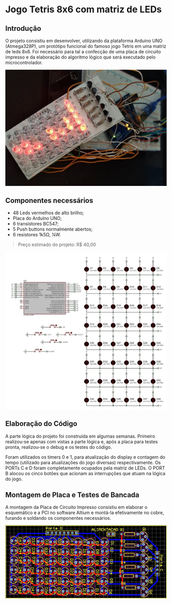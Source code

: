 # Jogo Tetris 8x6 com matriz de LEDs

## Introdução
O projeto consistiu em desenvolver, utilizando da plataforma Arduino UNO (Atmega328P), um protótipo funcional do famoso jogo Tetris em uma matriz de leds 8x6. Foi necessário para tal a confecção de uma placa de circuito impresso e da elaboração do algoritmo lógico que será executado pelo microcontrolador.

![Funcionamento](imgs/foto.jpg)
		
## Componentes necessários
- 48 Leds vermelhos de alto brilho;
- Placa do Arduíno UNO;
- 6 transistores BC547;
- 5 Push buttons normalmente abertos;
- 6 resistores 1k5Ω, ¼W.

> Preço estimado do projeto: R$ 40,00

![Proteus - Esquema](imgs/proteus.jpg)

## Elaboração do Código
A parte lógica do projeto foi construída em algumas semanas. Primeiro realizou-se apenas com vistas a parte lógica e, após a placa para testes pronta, realizou-se o debug e os testes do código.

Foram utilizados os timers 0 e 1, para atualização do display e contagem do tempo (utilizado para atualizações do jogo diversas) respectivamente. Os PORTs C e D foram completamente ocupados pela matriz de LEDs. O PORT B alocou os cinco botões que acionam as interrupções que atuam na lógica do jogo.

## Montagem de Placa e Testes de Bancada
A montagem da Placa de Circuito Impresso consistiu em elaborar o esquemático e a PCI no software Altium e montá-la efetivamente no cobre, furando e soldando os componentes necessários.

![Altium - Esquema](imgs/altium.jpg)
